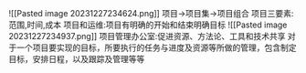 ![[Pasted image 20231227234624.png]]
项目->项目集->项目组合
项目三要素:范围,时间,成本
项目和运维:项目有明确的开始和结束明确目标
![[Pasted image 20231227234937.png]]
项目管理办公室:促进资源、方法论、工具和技术共享
 对于一个项目要实现的目标，所要执行的任务与进度及资源等所做的管理，包含制定目标，安排日程，以及跟踪及管理等等
